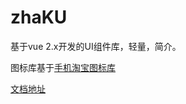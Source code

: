 # zhaKU
基于vue 2.x开发的UI组件库，轻量，简介。

图标库基于[手机淘宝图标库](https://www.iconfont.cn/collections/detail?spm=a313x.7781069.1998910419.d9df05512&cid=33)

[文档地址](https://zhayes.github.io/zhaKU/)